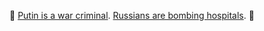 🚨 [Putin is a war criminal](https://www.reuters.com/world/europe/icc-says-may-investigate-possible-war-crimes-after-russian-invasion-ukraine-2022-02-25/). [Russians are bombing hospitals](https://arstechnica.com/science/2022/03/russia-attacked-ukrainian-hospitals-violating-humanitarian-law-who-says/). 🚨
